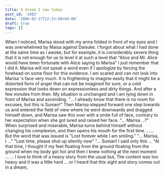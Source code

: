 ```yaml
---
title: A dream I saw today
post_id: '3402'
date: '2006-02-17T22:23:00+09:00'
draft: true
tags: []
---
```


When I noticed, Marisa stood with my arms folded in front of my eyes and I was overwhelmed by Maisa against Daisuke. I forgot about what I had done at the same time as I awoke, but for example, it is considerably severe thing that it is not enough for us to level it at such a level that "Alice and Mr. Alice would have been fortunate with Alice saying to Marisa" I just remember that I did it. Marisa will not speak a word even if I apologize by forcing the forehead on some floor for this evidence. I am scared and can not look into Marisa 's face very much. It is frightening to imagine easily that it might be a distorted form of anger that can not be imagined for sure, or a cold expression that looks down on expressionless and dirty things. And after a few minutes from then. My situation is unchanged and I am lying down in front of Marisa and ascending. "... I already know that there is no room for excuses, but this is Suman!" Then Marisa stepped forward one step towards us and entered the field of view where he went downwards and dragged himself down, and Marisa saw this over with a smile full of face, contrary to her expectation when she got lured and raised her face. "... Marisa ...?" When surprised and miserable, Marisa turns behind himself without changing his complexion, and then opens his mouth for the first time. ...... But the word that was issued is "Lost forever while I am smiling." "... Marisa, I ..." "Last time, please shut up silently now" "... Suman! I said only this ... "At that time, I thought if my feet floating from the ground floating from the ground when my body got hot and then I knew nothing at the next moment ... ... I love to think of a heavy story from the usual but, The content was too heavy and it was a little hard ... or I heard that this sight and story comes out in a dream,
